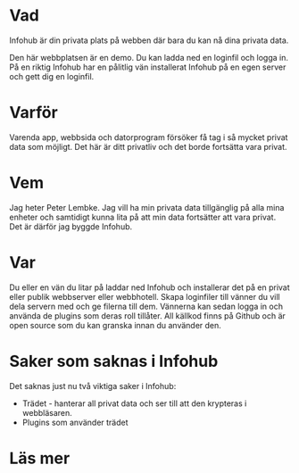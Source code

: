 # Vad

Infohub är din privata plats på webben där bara du kan nå dina privata data.

Den här webbplatsen är en demo. Du kan ladda ned en loginfil och logga in. På en riktig Infohub har en pålitlig vän
installerat Infohub på en egen server och gett dig en loginfil.

# Varför

Varenda app, webbsida och datorprogram försöker få tag i så mycket privat data som möjligt. Det här är ditt privatliv
och det borde fortsätta vara privat.

# Vem

Jag heter Peter Lembke. Jag vill ha min privata data tillgänglig på alla mina enheter och samtidigt kunna lita på att
min data fortsätter att vara privat. Det är därför jag byggde Infohub.

# Var

Du eller en vän du litar på laddar ned Infohub och installerar det på en privat eller publik webbserver eller
webbhotell. Skapa loginfiler till vänner du vill dela servern med och ge filerna till dem. Vännerna kan sedan logga in
och använda de plugins som deras roll tillåter. All källkod finns på Github och är open source som du kan granska innan
du använder den.

# Saker som saknas i Infohub

Det saknas just nu två viktiga saker i Infohub:

* Trädet - hanterar all privat data och ser till att den krypteras i webbläsaren.
* Plugins som använder trädet

# Läs mer

